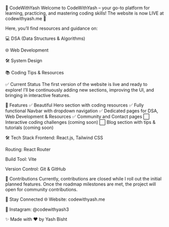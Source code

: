 🚀 CodeWithYash
Welcome to CodeWithYash – your go-to platform for learning, practicing, and mastering coding skills!
The website is now LIVE at codewithyash.me 🎉

Here, you’ll find resources and guidance on:

💻 DSA (Data Structures & Algorithms)

🌐 Web Development

🛠 System Design

📚 Coding Tips & Resources

✅ Current Status
The first version of the website is live and ready to explore!
I’ll be continuously adding new sections, improving the UI, and bringing in interactive features.

🌟 Features
✅ Beautiful Hero section with coding resources
✅ Fully functional Navbar with dropdown navigation
✅ Dedicated pages for DSA, Web Development & Resources
✅ Community and Contact pages
⬜ Interactive coding challenges (coming soon)
⬜ Blog section with tips & tutorials (coming soon)

🛠 Tech Stack
Frontend: React.js, Tailwind CSS

Routing: React Router

Build Tool: Vite

Version Control: Git & GitHub

🤝 Contributions
Currently, contributions are closed while I roll out the initial planned features.
Once the roadmap milestones are met, the project will open for community contributions.

📢 Stay Connected
🌐 Website: codewithyash.me

📸 Instagram: @codewithyash3

✨ Made with ❤️ by Yash Bisht
